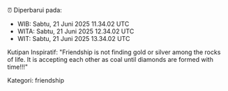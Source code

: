⏰ Diperbarui pada:
- WIB: Sabtu, 21 Juni 2025 11.34.02 UTC
- WITA: Sabtu, 21 Juni 2025 12.34.02 UTC
- WIT: Sabtu, 21 Juni 2025 13.34.02 UTC

Kutipan Inspiratif:
"Friendship is not finding gold or silver among the rocks of life. It is accepting each other as coal until diamonds are formed with time!!!"


Kategori: friendship

